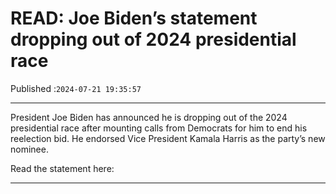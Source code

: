 # READ: Joe Biden’s statement dropping out of 2024 presidential race

Published :`2024-07-21 19:35:57`

---

President Joe Biden has announced he is dropping out of the 2024 presidential race after mounting calls from Democrats for him to end his reelection bid. He endorsed Vice President Kamala Harris as the party’s new nominee.

Read the statement here:

---

